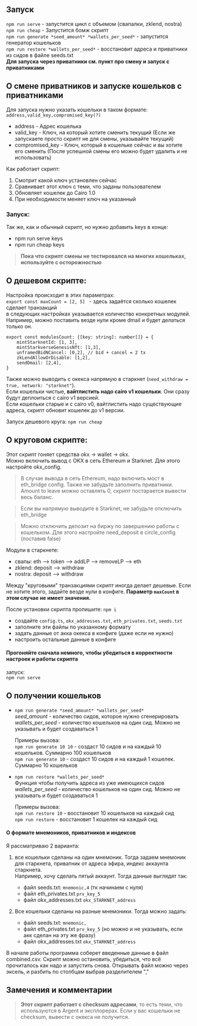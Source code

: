 ## Запуск

`npm run serve` - запустится цикл с объемом (свапалки, zklend, nostra)  
`npm run cheap` -  Запустится бомж скрипт  
`npm run generate *seed_amount* *wallets_per_seed*` - запустится генератор кошельков  
`npm run restore *wallets_per_seed*` - восстановит адреса и приватники из сидов в файле seeds.txt  
**Для запуска через приватники см. пункт про смену и запуск с приватниками**

## О смене приватников и запуске кошельков с приватниками
Для запуска нужно указать кошельки в таком формате:
`address,valid_key,compromised_key(?)`
- address - Адрес кошелька
- valid_key - Ключ, на который хотите сменить текущий (Если же запускаете просто скрипт не для смены, указывайте текущий)
- compromised_key - Ключ, который в кошельке сейчас и вы хотите его сменить (После успешной смены его можно будет удалить и не использовать)

Как работает скрипт:
1. Смотрит какой ключ установлен сейчас
2. Сравнивает этот ключ с теми, что заданы пользователем
3. Обновляет кошелек до Cairo 1.0
4. При необходимости меняет ключ на указанный

### Запуск:  
Так же, как и обычный скрипт, но нужно добавить keys в конце:  
- npm run serve keys
- npm run cheap keys

> **Пока что скрипт смены не тестировался на многих кошельках, используйте с осторожностью**

## О дешевом скрипте:
Настройка происходит в этих параметрах:  
`export const maxCount = [2, 5] ` - здесь задаётся сколько кошелек сделает транзакций  
в следующих настройках указывается количество конкретных модулей. Например, можно поставить везде нули кроме dmail и будет делаться только он.  
```
export const modulesCount: {[key: string]: number[]} = { 
    mintStarknetId: [1, 3],
    mintStarkverseGenesisNft: [1,3],
    unframedBidNCancel: [0,2], // bid + cancel = 2 tx
    zkLendAllowOrDisable: [1,2],
    sendDmail: [2,4],
}
```

Также можно выводить с окекса напрямую в старкнет (`need_withdraw = true, network: "starknet"`).  
Если кошельки чистые, **вайтлистить надо cairo v1 кошельки**. Они сразу будут деплоиться с cairo v1 версией.  
Если кошельки старые и с cairo v0, вайтлистить надо существующие адреса, скрипт обновит кошелек до v1 версии.  

Запуск дешевого круга: `npm run cheap`  

## О круговом скрипте:
Этот скрипт гоняет средства okx -> wallet -> okx.  
Можно включить вывод с OKX в сеть Ethereum и Starknet. Для этого настройте okx_config.
> В случае вывода в сеть Ethereum, надо включить мост в eth_bridge config. Также не забудьте заполнить приватники. Amount to leave можно оставлять 0, скрипт постарается вывести весь баланс.  

> Если вы напрямую выводите в Starknet, не забудьте отключить eth_bridge  

> Можно отключить депозит на биржу по завершению работы с кошельком. Для этого настройте need_deposit в circle_config (поставив false)

Модули в старкнете:
- свапы: eth --> token --> addLP --> removeLP --> eth
- zklend: deposit --> withdraw  
- nostra: deposit --> withdraw  

Между "круговыми" транзакциями скрипт иногда делает дешевые. Если не хотите этого, задайте везде нули в конфиге. **Параметр `maxCount` в этом случае не имеет значения.**  


После установки скрипта пропишите: `npm i`  
- создайте `config.ts`, `okx_addresses.txt`, `eth_privates.txt`, `seeds.txt`  
- заполните эти файлы по указанному формату  
- задать данные от акка окекса в конфиге (даже если не нужно)  
- настроить остальные данные в конфиге  

#### Прогоняйте сначала немного, чтобы убедиться в корректности настроек и работы скрипта
запуск:  
`npm run serve`

## О получении кошельков
- `npm run generate *seed_amount* *wallets_per_seed*`  
    *seed_amount* - количество сидов, которое нужно сгенерировать
    *wallets_per_seed* - количество кошельков на один сид. Можно не указывать и будет создаваться 1  

    Примеры вызова:  
    `npm run generate 10 10` - создаст 10 сидов и на каждый 10 кошельков. Суммарно 100 кошельков  
    `npm run generate 10` - создаст 10 сидов и на каждый 1 кошелек. Суммарно 10 кошельков  
- `npm run restore *wallets_per_seed*`  
    Функция чтобы получить адреса из уже имеющихся сидов  
    *wallets_per_seed* - количество кошельков на один сид. Можно не указывать и будет создаваться 1  
    
    Примеры вызова:  
    `npm run restore 10` - восстановит 10 кошельков на каждый сид  
    `npm run restore` - восстановит 1 кошелек на каждый сид  

#### О формате мнемоников, приватников и индексов  
Я рассматриваю 2 варианта:
1. все кошельки сделаны на один мнемоник. Тогда задаем мнемоник для старкнета, приватник от адреса эфира, индекс аккаунта старкнета.  
Например, хочу сделать пятый аккаунт. Тогда данные выглядят так:
    - файл seeds.txt: `mnemonic,4` (тк начинаем с нуля)
    - файл eth_privates.txt `prv_key_5`
    - файл okx_addresses.txt `okx_STARKNET_address`

2. Все кошельки сделаны на разные мнемоники. Тогда можно задать:  
    - файл seeds.txt: `mnemonic,`
    - файл eth_privates.txt `prv_key_5` (но можно и не указывать, если акк сделан на эту же фразу)
    - файл okx_addresses.txt `okx_STARKNET_address`

В начале работы программа соберет введенные данные в файл combined.csv. Скрипт можно остановить, убедиться, что всё прочиталось как надо и запустить снова. Открывать файл можно через эксель, и разбить по столбцам выбрав разделителем "," 


## Замечения и комментарии
> **Этот скрипт работает с checksum адресами**, то есть теми, что используются в Argent и эксплорерах. Если у вас кошельки не checksum, вывести с окекса не получится.
